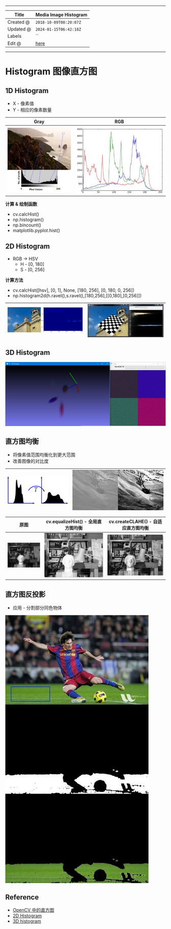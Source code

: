 -----

| Title     | Media Image Histogram                                 |
| --------- | ----------------------------------------------------- |
| Created @ | `2018-10-09T08:20:07Z`                                |
| Updated @ | `2024-01-15T06:42:18Z`                                |
| Labels    | \`\`                                                  |
| Edit @    | [here](https://github.com/junxnone/aiwiki/issues/342) |

-----

# Histogram 图像直方图

## 1D Histogram

  - X - 像素值
  - Y - 相应的像素数量

| Gray                                                         | RGB                                                          |
| ------------------------------------------------------------ | ------------------------------------------------------------ |
| ![image](media/98d9e8da5d04095bde0eaa4c76cf4f824bac24b8.png) | ![image](media/2a3c177b549eea482d5935ab0b92c9aac94dbdfa.png) |

**计算 & 绘制函数**

  - cv.calcHist()
  - np.histogram()
  - np.bincount()
  - matplotlib.pyplot.hist()

## 2D Histogram

  - RGB -\> HSV
      - H - \[0, 180\]
      - S - \[0, 256\]

**计算方法**

  - cv.calcHist(\[hsv\], \[0, 1\], None, \[180, 256\], \[0, 180, 0,
    256\])
  - np.histogram2d(h.ravel(),s.ravel(),\[180,256\],\[\[0,180\],\[0,256\]\])

| ![image](media/65fd79fafafab1375ecd07470f098a0b3b569d05.png) | ![image](media/0592bdb30d7f45d65542e22a41948faeee5eb03b.png) |
| ------------------------------------------------------------ | ------------------------------------------------------------ |

## 3D Histogram

![image](media/1660d4c99090e21d76d91de8964f40538ca0b33d.png)

## 直方图均衡

  - 将像素值范围均衡化到更大范围
  - 改善图像的对比度

| ![image](media/ede075218fd75f6154c7656097636af36d575230.png) | ![image](media/05706f4003776b5acd9fc6e4ebcdad25aa377a19.png) |
| ------------------------------------------------------------ | ------------------------------------------------------------ |

| 原图                                                           | cv.equalizeHist() - 全局直方图均衡                                  | cv.createCLAHE() - 自适应直方图均衡                                  |
| ------------------------------------------------------------ | ------------------------------------------------------------ | ------------------------------------------------------------ |
| ![image](media/7729bd4a0db352173b9ec14c70dee30b7082cbdb.png) | ![image](media/256bc23d464d07087fc6ad56c080224aa2e95957.png) | ![image](media/94707c31be24ef137b75775ee29c77aef80f592e.png) |

## 直方图反投影

  - 应用 - 分割部分同色物体

![image](media/492f0bfa8b1a1b59f7f6401ad61e9d74b14c2229.png)

## Reference

  - [OpenCV
    中的直方图](https://opencv.apachecn.org/#/docs/4.0.0/4.10-tutorial_py_histograms)
  - [2D
    Histogram](https://docs.opencv.org/4.x/dd/d0d/tutorial_py_2d_histogram.html)
  - [3D
    histogram](https://docs.opencv.org/4.x/d1/d1d/tutorial_histo3D.html)
